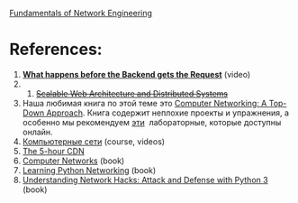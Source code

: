 [Fundamentals of Network Engineering](https://www.udemy.com/course/fundamentals-of-networking-for-effective-backend-design/)


# References:

1. **[What happens before the Backend gets the Request](https://www.youtube.com/watch?v=gSQoA4SYhJY)** (video)
2. 1. [~~Scalable Web Architecture and Distributed Systems~~](https://www.aosabook.org/en/distsys.html)
3. Наша любимая книга по этой теме это [Computer Networking: A Top-Down Approach](https://smile.amazon.com/Computer-Networking-Top-Down-Approach-7th/dp/0133594149/). Книга содержит неплохие проекты и упражнения, а особенно мы рекомендуем [эти](http://www-net.cs.umass.edu/wireshark-labs/)  лабораторные, которые доступны онлайн.
4. [Компьютерные сети](https://www.asozykin.ru/courses/networks_online) (course, videos)
5. [The 5-hour CDN](https://fly.io/blog/the-5-hour-content-delivery-network/)
6. [Computer Networks](https://www.amazon.com/Computer-Networks-Global-Andrew-Tanenbaum/dp/1292374063) (book)
7. [Learning Python Networking](http://libgen.rs/book/index.php?md5=D93CDCF16E81B0B2F4F2A43FB39C1A8A) (book)
8. [Understanding Network Hacks: Attack and Defense with Python 3](http://libgen.rs/book/index.php?md5=10A2F1F3D63493FEDCD6506DB05550FE) (book)